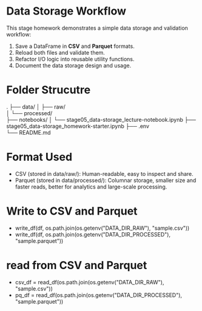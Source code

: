 # Data Storage Workflow

This stage homework demonstrates a simple data storage and validation workflow:  
1. Save a DataFrame in **CSV** and **Parquet** formats.  
2. Reload both files and validate them.  
3. Refactor I/O logic into reusable utility functions.  
4. Document the data storage design and usage.  

# Folder Strucutre
.
├── data/
│   ├── raw/         
│   └── processed/   
├── notebooks/
│   └── stage05_data-storage_lecture-notebook.ipynb
├── stage05_data-storage_homework-starter.ipynb
├── .env              
└── README.md


# Format Used 
- CSV (stored in data/raw/): Human-readable, easy to inspect and share.
- Parquet (stored in data/processed/): Columnar storage, smaller size and faster reads, better for analytics and large-scale processing.

# Write to CSV and Parquet
- write_df(df, os.path.join(os.getenv("DATA_DIR_RAW"), "sample.csv"))
- write_df(df, os.path.join(os.getenv("DATA_DIR_PROCESSED"), "sample.parquet"))

# read from CSV and Parquet
- csv_df = read_df(os.path.join(os.getenv("DATA_DIR_RAW"), "sample.csv"))
- pq_df  = read_df(os.path.join(os.getenv("DATA_DIR_PROCESSED"), "sample.parquet"))
